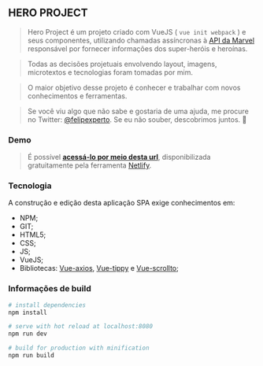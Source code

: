 ## HERO PROJECT

> Hero Project é um projeto criado com VueJS ( `vue init webpack` ) e seus componentes, utilizando chamadas assíncronas à [API da Marvel](https://developer.marvel.com/) responsável por fornecer informações dos super-heróis e heroínas.

> Todas as decisões projetuais envolvendo layout, imagens, microtextos e tecnologias foram tomadas por mim.

> O maior objetivo desse projeto é conhecer e trabalhar com novos conhecimentos e ferramentas.

> Se você viu algo que não sabe e gostaria de uma ajuda, me procure no Twitter: [@felipexperto](https://twitter.com/felipexperto). 
> Se eu não souber, descobrimos juntos. 🤙

### Demo

> É possível **[acessá-lo por meio desta url](https://wizardly-snyder-bf51a7.netlify.com/)**, disponibilizada gratuitamente pela ferramenta [Netlify](https://www.netlify.com/).

### Tecnologia

A construção e edição desta aplicação SPA exige conhecimentos em:

- NPM;
- GIT;
- HTML5;
- CSS;
- JS;
- VueJS;
- Bibliotecas: [Vue-axios](https://www.npmjs.com/package/vue-axios), [Vue-tippy](https://github.com/KABBOUCHI/vue-tippy) e [Vue-scrollto](https://rigor789.github.io/vue-scrollto/#/);


### Informações de build

``` bash
# install dependencies
npm install

# serve with hot reload at localhost:8080
npm run dev

# build for production with minification
npm run build
```

